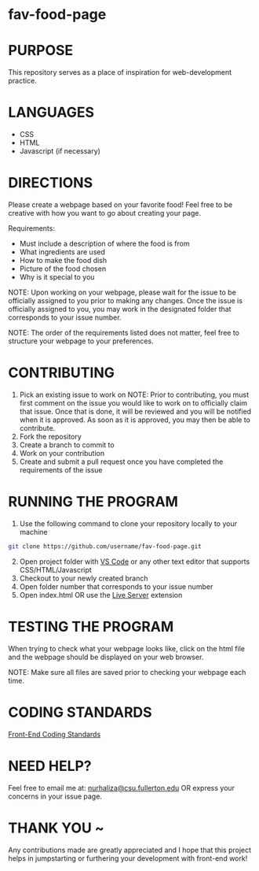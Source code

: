 # fav-food-page
# PURPOSE
This repository serves as a place of inspiration for web-development practice. 

# LANGUAGES
- CSS
- HTML
- Javascript (if necessary)

# DIRECTIONS
Please create a webpage based on your favorite food! Feel free to be creative with how you want to go about creating your page. 

Requirements:
- Must include a description of where the food is from
- What ingredients are used 
- How to make the food dish
- Picture of the food chosen
- Why is it special to you

NOTE: Upon working on your webpage, please wait for the issue to be officially assigned to you prior to making any changes. Once the issue is officially assigned to you, you may work in the designated folder that corresponds to your issue number.

NOTE: The order of the requirements listed does not matter, feel free to structure your webpage to your preferences.

# CONTRIBUTING
1) Pick an existing issue to work on
NOTE: Prior to contributing, you must first comment on the issue you would like to work on to officially claim that issue. Once that is done, it will be reviewed and you will be notified when it is approved. As soon as it is approved, you may then be able to contribute. 
2) Fork the repository
3) Create a branch to commit to
4) Work on your contribution 
5) Create and submit a pull request once you have completed the requirements of the issue

# RUNNING THE PROGRAM
1) Use the following command to clone your repository locally to your machine
```bash
git clone https://github.com/username/fav-food-page.git
```
2) Open project folder with [VS Code](https://code.visualstudio.com/) or any other text editor that supports CSS/HTML/Javascript 
3) Checkout to your newly created branch 
4) Open folder number that corresponds to your issue number
5) Open index.html OR use the [Live Server](https://marketplace.visualstudio.com/items?itemName=ritwickdey.LiveServer) extension

# TESTING THE PROGRAM
When trying to check what your webpage looks like, click on the html file and the webpage should be displayed on your web browser. 

NOTE: Make sure all files are saved prior to checking your webpage each time. 

# CODING STANDARDS
[Front-End Coding Standards](https://github.com/bendc/frontend-guidelines)

# NEED HELP?
Feel free to email me at: nurhaliza@csu.fullerton.edu
OR express your concerns in your issue page.

# THANK YOU ~
Any contributions made are greatly appreciated and I hope that this project helps in jumpstarting or furthering your development with front-end work!
